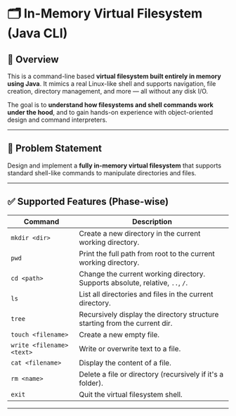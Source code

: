 # 🗂️ In-Memory Virtual Filesystem (Java CLI)

## 🚀 Overview

This is a command-line based **virtual filesystem built entirely in memory using Java**. It mimics a real Linux-like shell and supports navigation, file creation, directory management, and more — all without any disk I/O.

The goal is to **understand how filesystems and shell commands work under the hood**, and to gain hands-on experience with object-oriented design and command interpreters.

---

## 🧾 Problem Statement

Design and implement a **fully in-memory virtual filesystem** that supports standard shell-like commands to manipulate directories and files.

---

## ✅ Supported Features (Phase-wise)

| Command                  | Description                                                                 |
|--------------------------|-----------------------------------------------------------------------------|
| `mkdir <dir>`            | Create a new directory in the current working directory.                   |
| `pwd`                    | Print the full path from root to the current working directory.             |
| `cd <path>`              | Change the current working directory. Supports absolute, relative, `..`, `/`. |
| `ls`                     | List all directories and files in the current directory.                   |
| `tree`                   | Recursively display the directory structure starting from the current dir. |
| `touch <filename>`       | Create a new empty file.                                                    |
| `write <filename> <text>`| Write or overwrite text to a file.                                          |
| `cat <filename>`         | Display the content of a file.                                              |
| `rm <name>`              | Delete a file or directory (recursively if it's a folder).                 |
| `exit`                   | Quit the virtual filesystem shell.                                          |

---
